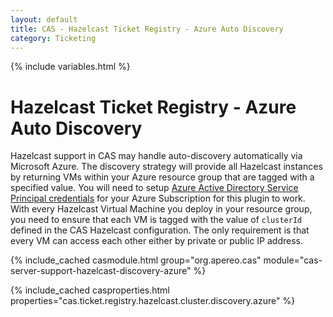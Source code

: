 ```yaml
---
layout: default
title: CAS - Hazelcast Ticket Registry - Azure Auto Discovery
category: Ticketing
---
```


{% include variables.html %}

# Hazelcast Ticket Registry - Azure Auto Discovery

Hazelcast support in CAS may handle auto-discovery automatically via Microsoft
Azure. The discovery strategy will provide all Hazelcast instances by returning
VMs within your Azure resource group that are tagged with a specified value. You
will need to setup [Azure Active Directory Service Principal credentials](https://azure.microsoft.com/en-us/documentation/articles/resource-group-create-service-principal-portal/) for
your Azure Subscription for this plugin to work. With every Hazelcast Virtual Machine
you deploy in your resource group, you need to ensure that each VM is tagged with the
value of `clusterId` defined in the CAS Hazelcast configuration. The only requirement
is that every VM can access each other either by private or public IP address.

{% include_cached casmodule.html group="org.apereo.cas" module="cas-server-support-hazelcast-discovery-azure" %}

{% include_cached casproperties.html properties="cas.ticket.registry.hazelcast.cluster.discovery.azure" %}
